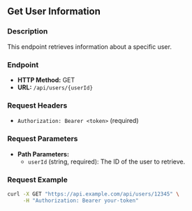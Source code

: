 ## Get User Information

### Description
This endpoint retrieves information about a specific user.

### Endpoint
- **HTTP Method:** GET
- **URL:** `/api/users/{userId}`

### Request Headers
- `Authorization: Bearer <token>` (required)

### Request Parameters
- **Path Parameters:**
  - `userId` (string, required): The ID of the user to retrieve.

### Request Example

```sh
curl -X GET "https://api.example.com/api/users/12345" \
     -H "Authorization: Bearer your-token"
